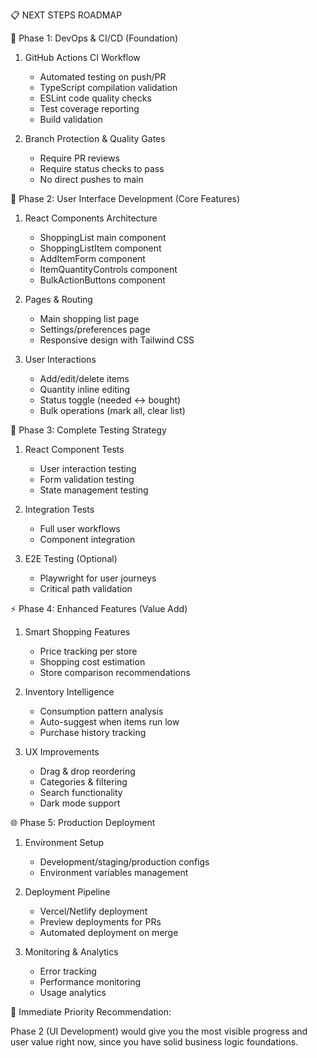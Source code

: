 📋 NEXT STEPS ROADMAP

🚀 Phase 1: DevOps & CI/CD (Foundation)

1. GitHub Actions CI Workflow


    - Automated testing on push/PR
    - TypeScript compilation validation
    - ESLint code quality checks
    - Test coverage reporting
    - Build validation

2. Branch Protection & Quality Gates


    - Require PR reviews
    - Require status checks to pass
    - No direct pushes to main

🎨 Phase 2: User Interface Development (Core Features)

1. React Components Architecture


    - ShoppingList main component
    - ShoppingListItem component
    - AddItemForm component
    - ItemQuantityControls component
    - BulkActionButtons component

2. Pages & Routing


    - Main shopping list page
    - Settings/preferences page
    - Responsive design with Tailwind CSS

3. User Interactions


    - Add/edit/delete items
    - Quantity inline editing
    - Status toggle (needed ↔ bought)
    - Bulk operations (mark all, clear list)

🧪 Phase 3: Complete Testing Strategy

1. React Component Tests


    - User interaction testing
    - Form validation testing
    - State management testing

2. Integration Tests


    - Full user workflows
    - Component integration

3. E2E Testing (Optional)


    - Playwright for user journeys
    - Critical path validation

⚡ Phase 4: Enhanced Features (Value Add)

1. Smart Shopping Features


    - Price tracking per store
    - Shopping cost estimation
    - Store comparison recommendations

2. Inventory Intelligence


    - Consumption pattern analysis
    - Auto-suggest when items run low
    - Purchase history tracking

3. UX Improvements


    - Drag & drop reordering
    - Categories & filtering
    - Search functionality
    - Dark mode support

🌐 Phase 5: Production Deployment

1. Environment Setup


    - Development/staging/production configs
    - Environment variables management

2. Deployment Pipeline


    - Vercel/Netlify deployment
    - Preview deployments for PRs
    - Automated deployment on merge

3. Monitoring & Analytics


    - Error tracking
    - Performance monitoring
    - Usage analytics

🎯 Immediate Priority Recommendation:

Phase 2 (UI Development) would give you the most visible progress and user value right now, since you have solid business logic foundations.
